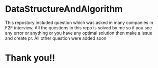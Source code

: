 # DataStructureAndAlgorithm
This repostory included question which was asked in many companies in F2F interview.
All the questions in this repo is solved by me so if you see any error or anything or you have any optimal solution then make a issue and create pr.
All other question were added soon

# Thank you!!
